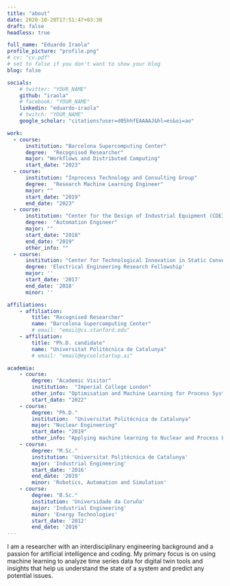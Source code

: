 ```yaml
---
title: "about"
date: 2020-10-20T17:51:47+03:30
draft: false
headless: true

full_name: "Eduardo Iraola"
profile_picture: "profile.png"
# cv: "cv.pdf"
# set to false if you don't want to show your blog
blog: false

socials:
    # twitter: "YOUR_NAME"
    github: "iraola"
    # facebook: "YOUR_NAME"
    linkedin: "eduardo-iraola"
    # twitch: "YOUR_NAME"
    google_scholar: "citations?user=d05hhfEAAAAJ&hl=es&oi=ao"

work:
  - course:
      institution: "Barcelona Supercomputing Center"
      degree:  "Recognised Researcher"
      major: "Workflows and Distributed Computing"
      start_date: "2023"
  - course:
      institution: "Inprocess Technology and Consulting Group"
      degree:  "Research Machine Learning Engineer"
      major: ""
      start_date: "2019"
      end_date: "2023"
  - course:
      institution: "Center for the Design of Industrial Equipment (CDEI)"
      degree:  "Automation Engineer"
      major: ""
      start_date: "2018"
      end_date: "2019"
      other_info: ""
  - course:
      institution: "Center for Technological Innovation in Static Converters (CITCEA)"
      degree: 'Electrical Engineering Research Fellowship'
      major: ''
      start_date: '2017'
      end_date: '2018'
      minor: ''

affiliations:
    - affiliation:
        title: "Recognised Researcher"
        name: "Barcelona Supercomputing Center"
        # email: "email@cs.stanford.edu"
    - affiliation:
        title: "Ph.D. candidate"
        name: "Universitat Politècnica de Catalunya"
        # email: "email@mycoolstartup.ai"

academia:
    - course:
        degree: "Academic Visitor"
        institution:  "Imperial College London"
        other_info: "Optimisation and Machine Learning for Process Systems Engineering Group"
        start_date: "2022"
    - course:
        degree: "Ph.D."
        institution:  "Universitat Politècnica de Catalunya"
        major: "Nuclear Engineering"
        start_date: "2019"
        other_info: "Applying machine learning to Nuclear and Process Engineering"
    - course:
        degree: "M.Sc."
        institution: 'Universitat Politècnica de Catalunya'
        major: 'Industrial Engineering'
        start_date: '2016'
        end_date: '2019'
        minor: 'Robotics, Automation and Simulation'
    - course:
        degree: "B.Sc."
        institution: 'Universidade da Coruña'
        major: 'Industrial Engineering'
        minor: 'Energy Technologies'
        start_date: '2012'
        end_date: '2016'
---
```


I am a researcher with an interdisciplinary engineering background and a passion for artificial intelligence and coding. My primary focus is on using machine learning to analyze time series data for digital twin tools and insights that help us understand the state of a system and predict any potential issues.
